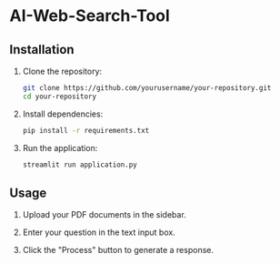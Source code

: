 # AI-Web-Search-Tool

## Installation

1. Clone the repository:

    ```bash
    git clone https://github.com/yourusername/your-repository.git
    cd your-repository
    ```

2. Install dependencies:

    ```bash
    pip install -r requirements.txt
    ```

3. Run the application:

    ```bash
    streamlit run application.py
    ```

## Usage

1. Upload your PDF documents in the sidebar.

2. Enter your question in the text input box.

3. Click the "Process" button to generate a response.

